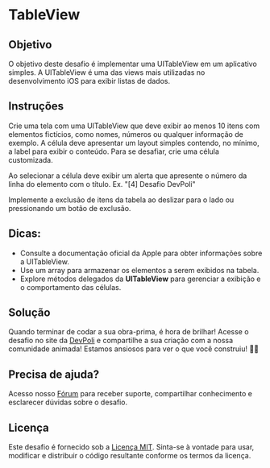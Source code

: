 # TableView

## Objetivo

O objetivo deste desafio é implementar uma UITableView em um aplicativo simples. A UITableView é uma das views mais utilizadas no desenvolvimento iOS para exibir listas de dados.

## Instruções

Crie uma tela com uma UITableView que deve exibir ao menos 10 itens com elementos fictícios, como nomes, números ou qualquer informação de exemplo. A célula deve apresentar um layout simples contendo, no mínimo, a label para exibir o conteúdo.
Para se desafiar, crie uma célula customizada.

Ao selecionar a célula deve exibir um alerta que apresente o número da linha do elemento com o título. Ex. "[4] Desafio DevPoli" 

Implemente a exclusão de itens da tabela ao deslizar para o lado ou pressionando um botão de exclusão.

## Dicas:

- Consulte a documentação oficial da Apple para obter informações sobre a UITableView.
- Use um array para armazenar os elementos a serem exibidos na tabela.
- Explore métodos delegados da **UITableView** para gerenciar a exibição e o comportamento das células.

## Solução

Quando terminar de codar a sua obra-prima, é hora de brilhar! Acesse o desafio no site da [DevPoli](https://devpoli.com/challenges) e compartilhe a sua criação com a nossa comunidade animada! Estamos ansiosos para ver o que você construiu! 🚀😄

## Precisa de ajuda?

Acesso nosso [Fórum](https://devpoli.com/forum/devpoli-challenge) para receber suporte, compartilhar conhecimento e esclarecer dúvidas sobre o desafio.


## Licença

Este desafio é fornecido sob a [Licença MIT](https://opensource.org/licenses/MIT). Sinta-se à vontade para usar, modificar e distribuir o código resultante conforme os termos da licença.
